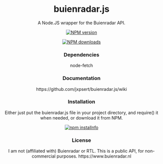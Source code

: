 <div text-align="center">
<h1 align="center">buienradar.js</h1>
<p align="center">A Node.JS wrapper for the Buienradar API.</p>
<p align="center"><a href="https://www.npmjs.com/package/buienradar.js"><img src="https://img.shields.io/npm/v/buienradar.js.svg?maxAge=3600" alt="NPM version" /></a></p><p align="center"><a href="https://www.npmjs.com/package/buienradar.js"><img src="https://img.shields.io/npm/dt/buienradar.js.svg?maxAge=3600" alt="NPM downloads" /></a></p>

<h3 align="center">Dependencies</h3>
<p align="center">node-fetch</p>

<h3 align="center">Documentation</h3>
<p align="center">https://github.com/jxpsert/buienradar.js/wiki</p>

<h3 align="center">Installation</h3>
<p align="center">Either just put the buienradar.js file in your project directory, and require() it when needed, or download it from NPM.</p>
<p align="center"><a href="https://nodei.co/npm/buienradar.js/"><img src="https://nodei.co/npm/buienradar.js.png?downloads=true&stars=true" alt="npm installnfo"/></a></p>

<h3 align="center">License</h3>
<p align="center">I am not (affiliated with) Buienradar or RTL. This is a public API, for non-commercial purposes.
https://www.buienradar.nl</p>
</div>
    
